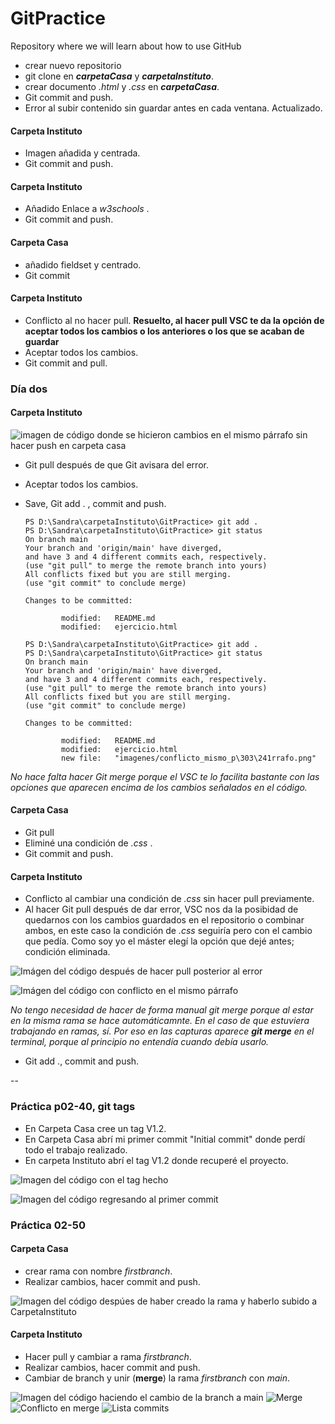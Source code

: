 # GitPractice
Repository where we will learn about how to use GitHub

 - crear nuevo repositorio
 - git clone en ***carpetaCasa*** y ***carpetaInstituto***.
 - crear documento _.html_ y _.css_ en ***carpetaCasa***.
 - Git commit and push.
 - Error al subir contenido sin guardar antes en cada ventana. Actualizado.

#### Carpeta Instituto
- Imagen añadida y centrada.
- Git commit and push.

#### Carpeta Instituto
- Añadido Enlace a _w3schools_ .
- Git commit and push.

#### Carpeta Casa
- añadido fieldset y centrado.
- Git commit

#### Carpeta Instituto
- Conflicto al no hacer pull. **Resuelto, al hacer pull VSC te da la opción de aceptar todos los cambios o los anteriores o los que se acaban de guardar**
- Aceptar todos los cambios.
- Git commit and pull.

### Día dos
#### Carpeta Instituto

![imagen de código donde se hicieron cambios en el mismo párrafo sin hacer push en carpeta casa](https://github.com/SandraLucioni/GitPractice/blob/main/imagenes/conflicto_mismo_parrafo.png)

- Git pull después de que Git avisara del error.
- Aceptar todos los cambios.
- Save, Git add . , commit and push.

    ```
    PS D:\Sandra\carpetaInstituto\GitPractice> git add .
    PS D:\Sandra\carpetaInstituto\GitPractice> git status
    On branch main
    Your branch and 'origin/main' have diverged,
    and have 3 and 4 different commits each, respectively.
    (use "git pull" to merge the remote branch into yours)
    All conflicts fixed but you are still merging.
    (use "git commit" to conclude merge)

    Changes to be committed:

            modified:   README.md
            modified:   ejercicio.html

    PS D:\Sandra\carpetaInstituto\GitPractice> git add .       
    PS D:\Sandra\carpetaInstituto\GitPractice> git status
    On branch main
    Your branch and 'origin/main' have diverged,
    and have 3 and 4 different commits each, respectively.
    (use "git pull" to merge the remote branch into yours)
    All conflicts fixed but you are still merging.
    (use "git commit" to conclude merge)

    Changes to be committed:

            modified:   README.md
            modified:   ejercicio.html
            new file:   "imagenes/conflicto_mismo_p\303\241rrafo.png"

    ```

 _No hace falta hacer Git merge porque el VSC te lo facilita bastante con las opciones que aparecen encima de los cambios señalados en el código._

 #### Carpeta Casa
 - Git pull
 - Eliminé una condición de _.css_ .
 - Git commit and push.
 #### Carpeta Instituto
 - Conflicto al cambiar una condición de _.css_ sin hacer pull previamente.
 - Al hacer Git pull después de dar error, VSC nos da la posibidad de quedarnos con los cambios guardados en el repositorio o combinar ambos, en este caso la condición de _.css_ seguiría pero con el cambio que pedía. Como soy yo el máster elegí la opción que dejé antes; condición eliminada.

![Imágen del código después de hacer pull posterior al error](https://github.com/SandraLucioni/GitPractice/blob/main/imagenes/conflicto_contenido_por_nopull.png)

![Imágen del código con conflicto en el mismo párrafo](https://github.com/SandraLucioni/GitPractice/blob/main/imagenes/conflicto_cambio_en_la_misma_linea_pero_distinto_contenido.png)

 _No tengo necesidad de hacer de forma manual git merge porque al estar en la misma rama se hace automáticamnte. En el caso de que estuviera trabajando en ramas, sí. Por eso en las capturas aparece **git merge** en el terminal, porque al principio no entendía cuando debía usarlo._
  
 - Git add ., commit and push.

--

### Práctica p02-40, git tags
 - En Carpeta Casa cree un tag V1.2.
 - En Carpeta Casa abrí mi primer commit "Initial commit" donde perdí todo el trabajo realizado.
 - En carpeta Instituto abrí el tag V1.2 donde recuperé el proyecto.


 ![Imagen del código con el tag hecho](https://github.com/SandraLucioni/GitPractice/blob/main/imagenes/codigo_tag.png)

 ![Imagen del código regresando al primer commit](https://github.com/SandraLucioni/GitPractice/blob/main/imagenes/git_push_after_tag.png)

### Práctica 02-50

#### Carpeta Casa
- crear rama con nombre _firstbranch_.
- Realizar cambios, hacer commit and push.

![Imagen del código despúes de haber creado la rama y haberlo subido a CarpetaInstituto](https://github.com/SandraLucioni/GitPractice/blob/main/imagenes/changes_carpetainstituto_branch.png)
 
#### Carpeta Instituto
- Hacer pull y cambiar a rama _firstbranch_.
- Realizar cambios, hacer commit and push.
- Cambiar de branch y unir (**merge**) la rama _firstbranch_ con _main_.

![Imagen del código haciendo el cambio de la branch a main](https://github.com/SandraLucioni/GitPractice/blob/main/imagenes/cambio_a_main.png)
![Merge](https://github.com/SandraLucioni/GitPractice/blob/main/imagenes/merge.png)
![Conflicto en merge](https://github.com/SandraLucioni/GitPractice/blob/main/imagenes/conflict_merge.png)
![Lista commits](https://github.com/SandraLucioni/GitPractice/blob/main/imagenes/list_commits.png)